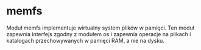 # memfs
Moduł memfs implementuje wirtualny system plików w pamięci. Ten moduł zapewnia interfejs zgodny z modułem os i zapewnia operacje na plikach i katalogach przechowywanych w pamięci RAM, a nie na dysku.
